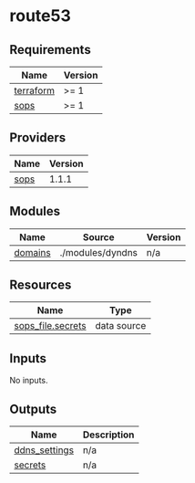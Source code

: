 # route53

<!-- BEGIN_TF_DOCS -->
## Requirements

| Name | Version |
|------|---------|
| <a name="requirement_terraform"></a> [terraform](#requirement\_terraform) | >= 1 |
| <a name="requirement_sops"></a> [sops](#requirement\_sops) | >= 1 |

## Providers

| Name | Version |
|------|---------|
| <a name="provider_sops"></a> [sops](#provider\_sops) | 1.1.1 |

## Modules

| Name | Source | Version |
|------|--------|---------|
| <a name="module_domains"></a> [domains](#module\_domains) | ./modules/dyndns | n/a |

## Resources

| Name | Type |
|------|------|
| [sops_file.secrets](https://registry.terraform.io/providers/carlpett/sops/latest/docs/data-sources/file) | data source |

## Inputs

No inputs.

## Outputs

| Name | Description |
|------|-------------|
| <a name="output_ddns_settings"></a> [ddns\_settings](#output\_ddns\_settings) | n/a |
| <a name="output_secrets"></a> [secrets](#output\_secrets) | n/a |
<!-- END_TF_DOCS -->
